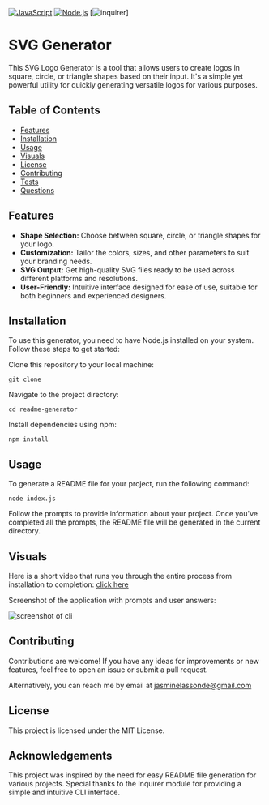  

[![JavaScript](https://img.shields.io/badge/-JavaScript-yellow)](https://www.javascript.com/)
[![Node.js](https://img.shields.io/badge/-Node.js-green)](https://nodejs.org/)
[![inquirer](https://img.shields.io/badge/-inquirer-red)]

# SVG Generator

This SVG Logo Generator is a tool that allows users to create logos in square, circle, or triangle shapes based on their input. It's a simple yet powerful utility for quickly generating versatile logos for various purposes.


## Table of Contents
- [Features](#features)
- [Installation](#installation)
- [Usage](#usage)
- [Visuals](#visuals)
- [License](#license)
- [Contributing](#contributing)
- [Tests](#tests)
- [Questions](#questions)



## Features

- **Shape Selection:** Choose between square, circle, or triangle shapes for your logo.
- **Customization:** Tailor the colors, sizes, and other parameters to suit your branding needs.
- **SVG Output:** Get high-quality SVG files ready to be used across different platforms and resolutions.
- **User-Friendly:** Intuitive interface designed for ease of use, suitable for both beginners and experienced designers.


## Installation
To use this generator, you need to have Node.js installed on your system. Follow these steps to get started:

Clone this repository to your local machine:


    git clone 

Navigate to the project directory:


    cd readme-generator


Install dependencies using npm:


    npm install

## Usage


To generate a README file for your project, run the following command:


    node index.js

Follow the prompts to provide information about your project. Once you've completed all the prompts, the README file will be generated in the current directory.

## Visuals

Here is a short video that runs you through the entire process from installation to completion: [click here](https://drive.google.com/file/d/1OIEY6tlkJ8Al5GZfdUwZM3roD7kB2aKZ/view)




Screenshot of the application with prompts and user answers:

![screenshot of cli](./images/image1.png)


## Contributing

Contributions are welcome! If you have any ideas for improvements or new features, feel free to open an issue or submit a pull request.

Alternatively, you can reach me by email at jasminelassonde@gmail.com


## License

This project is licensed under the MIT License.

## Acknowledgements


This project was inspired by the need for easy README file generation for various projects.
Special thanks to the Inquirer module for providing a simple and intuitive CLI interface.
